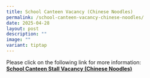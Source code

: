 ```yaml
---
title: School Canteen Vacancy (Chinese Noodles)
permalink: /school-canteen-vacancy-chinese-noodles/
date: 2025-04-28
layout: post
description: ""
image: ""
variant: tiptap
---
```

<p>Please click on the following link for more information:
<br><strong><a href="/files/Announcements/News/BUKIT_BATOK_SECONDARY_SCHOOL___Canteen_Stall_Vacancy__Chinese_Noodle_.pdf" rel="noopener nofollow" target="_blank">School Canteen Stall Vacancy (Chinese Noodles)</a></strong>
</p>